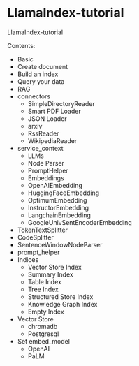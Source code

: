 # LlamaIndex-tutorial
LlamaIndex-tutorial


Contents:

- Basic
- Create document
- Build an index
- Query your data
- RAG
- connectors
  - SimpleDirectoryReader
  - Smart PDF Loader
  - JSON Loader
  - arxiv
  - RssReader
  - WikipediaReader
- service_context
  - LLMs
  - Node Parser
  - PromptHelper
  - Embeddings
  - OpenAIEmbedding
  - HuggingFaceEmbedding
  - OptimumEmbedding
  - InstructorEmbedding
  - LangchainEmbedding
  - GoogleUnivSentEncoderEmbedding
- TokenTextSplitter
- CodeSplitter
- SentenceWindowNodeParser
- prompt_helper
- Indices
  - Vector Store Index
  - Summary Index
  - Table Index
  - Tree Index
  - Structured Store Index
  - Knowledge Graph Index
  - Empty Index
- Vector Store
  - chromadb
  - Postgresql
- Set embed_model
  - OpenAI
  - PaLM
